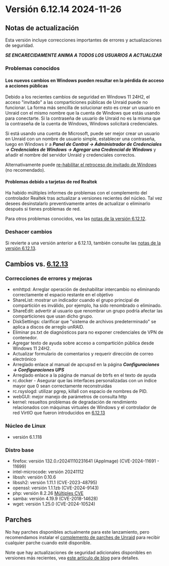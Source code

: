 # Versión 6.12.14 2024-11-26

## Notas de actualización

Esta versión incluye correcciones importantes de errores y actualizaciones de seguridad.

***SE ENCARECIDAMENTE ANIMA A TODOS LOS USUARIOS A ACTUALIZAR***

### Problemas conocidos

#### Los nuevos cambios en Windows pueden resultar en la pérdida de acceso a acciones públicas

Debido a los recientes cambios de seguridad en Windows 11 24H2, el acceso "invitado" a las comparticiones públicas de Unraid puede no funcionar. La forma más sencilla de solucionar esto es crear un usuario en Unraid con el mismo nombre que la cuenta de Windows que estás usando para conectarte. Si la contraseña de usuario de Unraid no es la misma que la contraseña de la cuenta de Windows, Windows solicitará credenciales.

Si está usando una cuenta de Microsoft, puede ser mejor crear un usuario en Unraid con un nombre de usuario simple, establecer una contraseña, luego en Windows ir a ***Panel de Control → Administrador de Credenciales → Credenciales de Windows → Agregar una Credencial de Windows*** y añadir el nombre del servidor Unraid y credenciales correctos.

Alternativamente puede [re-habilitar el retroceso de invitado de Windows](https://techcommunity.microsoft.com/blog/filecab/accessing-a-third-party-nas-with-smb-in-windows-11-24h2-may-fail/4154300) (no recomendado).

#### Problemas debido a tarjetas de red Realtek

Ha habido múltiples informes de problemas con el complemento del controlador Realtek tras actualizar a versiones recientes del núcleo. Tal vez desees desinstalarlo preventivamente antes de actualizar o eliminarlo después si tienes problemas de red.

Para otros problemas conocidos, vea las [notas de la versión 6.12.12](6.12.12.md#known-issues).

### Deshacer cambios

Si revierte a una versión anterior a 6.12.13, también consulte las [notas de la versión 6.12.13](6.12.13.md#rolling-back).

## Cambios vs. [6.12.13](6.12.13.md)

### Correcciones de errores y mejoras

- emhttpd: Arreglar operación de deshabilitar intercambio no eliminando correctamente el espacio restante en el objetivo
- ShareList: mostrar un indicador cuando el grupo principal de compartición es inválido, por ejemplo, ha sido renombrado o eliminado.
- ShareEdit: advertir al usuario que renombrar un grupo podría afectar las comparticiones que usan dicho grupo.
- DiskSettings: clarificar que "sistema de archivos predeterminado" se aplica a discos de arreglo unRAID.
- Eliminar ps.txt de diagnósticos para no exponer credenciales de VPN de contenedor.
- Agregar texto de ayuda sobre acceso a compartición pública desde Windows 11 24H2.
- Actualizar formulario de comentarios y requerir dirección de correo electrónico
- Arreglado enlace al manual de apcupsd en la página ***Configuraciones → Configuraciones UPS***
- Arreglado enlace a la página de manual de btrfs en el texto de ayuda
- rc.docker - Asegurar que las interfaces personalizadas con un índice mayor que 0 sean correctamente reconstruidas
- rc.rsyslogd: utilizar pgrep, killall con espacio de nombres de PID.
- webGUI: mejor manejo de parámetros de consulta http
- kernel: resueltos problemas de degradación de rendimiento relacionados con máquinas virtuales de Windows y el controlador de red VirtIO que fueron introducidos en [6.12.13](6.12.13.md)

### Núcleo de Linux

- versión 6.1.118

### Distro base

- firefox: versión 132.0.r20241110231641 (AppImage) (CVE-2024-11691 - 11699)
- intel-microcode: versión 20241112
- libssh: versión 0.10.6
- libssh2: versión 1.11.1 (CVE-2023-48795)
- openssl: versión 1.1.1zb (CVE-2024-9143)
- php: versión 8.2.26 [Múltiples CVE](https://www.php.net/ChangeLog-8.php#8.2.26)
- samba: versión 4.19.9 (CVE-2018-14628)
- wget: versión 1.25.0 (CVE-2024-10524)

## Parches

No hay parches disponibles actualmente para este lanzamiento, pero recomendamos instalar el
[complemento de parches de Unraid](https://forums.unraid.net/topic/185560-unraid-patch-plugin/) para recibir cualquier parche cuando esté disponible.

Note que hay actualizaciones de seguridad adicionales disponibles en versiones más recientes, vea [este artículo de blog](https://unraid.net/blog/cvd) para detalles.
